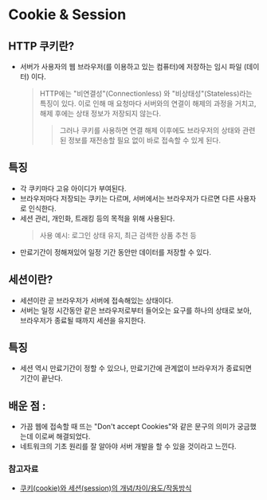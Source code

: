# Cookie & Session

## HTTP 쿠키란?
- 서버가 사용자의 웹 브라우저(를 이용하고 있는 컴퓨터)에 저장하는 임시 파일 (데이터) 이다.
	> HTTP에는 "비연결성"(Connectionless) 와 "비상태성"(Stateless)라는 특징이 있다. 이로 인해 매 요청마다 서버와의 연결이 해제의 과정을 거치고, 해제 후에는 상태 정보가 저장되지 않는다.
	>	> 그러나 쿠키를 사용하면 연결 해제 이후에도 브라우저의 상태와 관련된 정보를 재전송할 필요 없이 바로 접속할 수 있게 된다. 

## 특징 
- 각 쿠키마다 고유 아이디가 부여된다.
- 브라우저마다 저장되는 쿠키는 다르며, 서버에서는 브라우저가 다르면 다른 사용자로 인식한다.
- 세션 관리, 개인화, 트래킹 등의 목적을 위해 사용된다. 
	> 사용 예시:
	> 로그인 상태 유지, 최근 검색한 상품 추천 등 
- 만료기간이 정해져있어 일정 기간 동안만 데이터를 저장할 수 있다. 

## 세션이란?
- 세션이란 곧 브라우저가 서버에 접속해있는 상태이다.
- 서버는 일정 시간동안 같은 브라우저로부터 들어오는 요구를 하나의 상태로 보아, 브라우저가 종료될 때까지 세션을 유지한다. 

## 특징
- 세션 역시 만료기간이 정할 수 있으나, 만료기간에 관계없이 브라우저가 종료되면 기간이 끝난다. 


## 배운 점 :
- 가끔 웹에 접속할 때 뜨는 "Don't accept Cookies"와 같은 문구의 의미가 궁금했는데 이로써 해결되었다.
- 네트워크의 기초 원리를 잘 알아야 서버 개발을 할 수 있을 것이라고 느낀다. 


### 참고자료
- [쿠키(cookie)와 세션(session)의 개념/차이/용도/작동방식](https://devuna.tistory.com/23)

